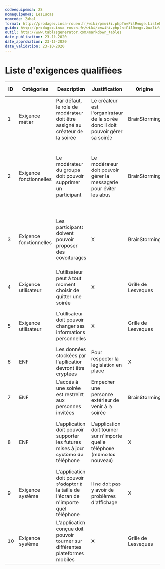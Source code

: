 ```yaml
---
codeequipemoa: 2S
nomequipemoa: LesLucas
nomcode: Zohal
format: http://prodageo.insa-rouen.fr/wiki/pmwiki.php?n=FilRouge.ListeExigencesQualifiees 
guide: http://prodageo.insa-rouen.fr/wiki/pmwiki.php?n=FilRouge.QualifierExigence
outil: http://www.tablesgenerator.com/markdown_tables
date_publication: 23-10-2020
date_approbation: 23-10-2020
date_validation: 23-10-2020
---
```


# Liste d'exigences qualifiées

| ID 	| Catégories 	| Description 	| Justification 	| Origine 	| Critères de satisfaction 	| Contentement MOA 	| Mécontentement MOA 	| Exigences Dépendantes 	| Exigences conflictuelles 	|
|----	|------------	|-------------	|---------------	|---------	|--------------------------	|------------------	|--------------------	|-----------------------	|------------- |
|1| Exigence métier | Par défaut, le role de modérateur doit être assigné au créateur de la soirée | Le créateur est l'organisateur de la soirée donc il doit pouvoir gérer sa soirée | BrainStorming | Quand une personne crée une soirée, il est modérateur de ce groupe | 5 | 5 | 4 | X |
|2| Exigence fonctionnelles | Le modérateur du groupe doit pouvoir supprimer un participant | Le modérateur doit pouvoir gérer la messagerie pour éviter les abus | BrainStorming | Le modérateur est le seul à pouvoir gérer la messagerie et il peut supprimer n'importe quel participant | 5 | 3 | X | 7 |
|3| Exigence fonctionnelles | Les participants doivent pouvoir proposer des covoiturages | X | BrainStorming | Les participants peuvent se proposer en tant que conducteur ou en tant que passager | 4 | 3 | X | X |
|4| Exigence utilisateur | L'utilisateur peut à tout moment choisir de quitter une soirée | X | Grille de Lesveques | X | 4 | 5 | X | X |
|5| Exigence utilisateur | L'utilisateur doit pouvoir changer ses informations personnelles | X | Grille de Lesveques | Un participant peut mettre à jour ses informations personnelles | 5 | 5 | X | X |
|6| ENF | Les données stockées par l'apllication devront être cryptées | Pour respecter la législation en place | X | La base de données est cryptée | 5 | 5 | X | X |
|7| ENF | L'accés à une soirée est restreint aux personnes invitées | Empecher une personne extérieur de venir à la soirée | BrainStorming | Seules les personnes invitées sont autorisées à participer à la soirée | 5 | 5 | X | X |
|8| ENF | L'application doit pouvoir supporter les futures mises à jour système du téléphone | L'application doit tourner sur n'importe quelle téléphone (même les nouveau) | X | L'application est compatible avec n'importe quelle système d'exploitation | 5 | 5 | 10 | X |
|9| Exigence système | L'application doit pouvoir s'adapter à la taille de l'écran de n'importe quel téléphone | Il ne doit pas y avoir de problèmes d'affichage | X | L'application s'affiche correctement aussi bien sur un petit écran que sur un grand | 5 | 5 | X | X |
|10| Exigence système | L’application conçue doit pouvoir tourner sur différentes plateformes mobiles | X | Grille de Lesveques | Il est compatible aussi bien sur Android que sur iOS | 5 | 5 | X | X |
